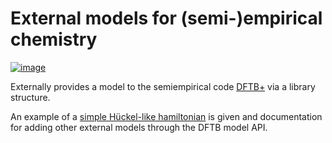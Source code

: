 External models for (semi-)empirical chemistry
==============================================

[![image](https://gitlicense.com/badge/bhourahine/dftbp_extmodel)](https://gitlicense.com/license/bhourahine/dftbp_extmodel)

Externally provides a model to the semiempirical code
[DFTB+](https://www.dftbplus.org) via a library structure.

An example of a [simple Hückel-like hamiltonian](./doc/MODEL.md) is
given and documentation for adding other external models through the
DFTB model API.

